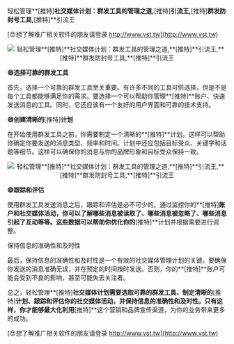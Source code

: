 轻松管理**[推特]**社交媒体计划：群发工具的管理之道,**[推特]**引流王,**[推特]**群发防封号工具,**[推特]**引流王

[😍想了解推广相关软件的朋友请登录 http://www.vst.tw](http://www.vst.tw)

 <center><img src="https://vst.tw/MP4/tuiguang/png/6.png" alt="轻松管理**[推特]**社交媒体计划：群发工具的管理之道,**[推特]**引流王,**[推特]**群发防封号工具,**[推特]**引流王"></center>

**😄选择可靠的群发工具**

首先，选择一个可靠的群发工具至关重要。有许多不同的工具可供选择，但是不是每个工具都能够满足你的需求。要选择一个可以帮助你管理**[推特]**账户、快速发送消息的工具。同时，它还应该有一个友好的用户界面和可靠的技术支持。

**😄创建清晰的**[推特]**计划**

在开始使用群发工具之前，你需要制定一个清晰的**[推特]**计划。这样可以帮助你确定你要发送的消息类型、频率和时间。计划中还应包括目标受众、关键字和话题等细节。这样可以确保你的消息与你的品牌形象和目标受众保持一致。

 <center><img src="https://vst.tw/MP4/tuiguang/png/0.png" alt="轻松管理**[推特]**社交媒体计划：群发工具的管理之道,**[推特]**引流王,**[推特]**群发防封号工具,**[推特]**引流王"></center>

**😄跟踪和评估**

使用群发工具发送消息之后，跟踪和评估是必不可少的。通过监控你的**[推特]**账户和社交媒体活动，你可以了解哪些消息被读取了、哪些消息被忽略了、哪些消息引起了互动等等。这些数据可以帮助你优化你的**[推特]**计划并根据需要进行调整。

保持信息的准确性和及时性

最后，保持信息的准确性和及时性是一个有效的社交媒体管理计划的关键。要确保你发送的消息准确无误，并在预定的时间按时发送。否则，你的**[推特]**账户可能会受到不良的影响，甚至可能失去关注者。

总之，轻松管理**[推特]**社交媒体计划需要选取可靠的群发工具、制定清晰的**[推特]**计划、跟踪和评估你的社交媒体活动，并保持信息的准确性和及时性。只有这样，你才能够最大化利用**[推特]**这个营销和品牌宣传渠道，为你的业务带来更多的成功。

[😍想了解推广相关软件的朋友请登录 http://www.vst.tw](http://www.vst.tw)



